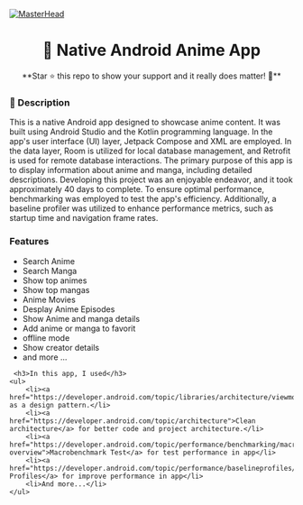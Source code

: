 [![MasterHead](https://github.com/HmidouZaka/Anime-Android-App/assets/94437384/0a080ef9-e48f-4f2c-8d30-2031f70ce28c)](https://rishavchanda.io)


<div align="center">
        <h1 >👋 Native Android Anime App </h1>
        **Star ⭐ this repo to show your support and it really does matter! 👏** 
</div>

<div>
    <h3>🧐 Description</h3>
    <p>
    This is a native Android app designed to showcase anime content. It was built using Android Studio and the Kotlin programming language. In the app's user interface (UI) layer, Jetpack Compose and XML are employed. In the data layer, Room is utilized for local database management, and Retrofit is used for remote database interactions.
The primary purpose of this app is to display information about anime and manga, including detailed descriptions. Developing this project was an enjoyable endeavor, and it took approximately 40 days to complete.
To ensure optimal performance, benchmarking was employed to test the app's efficiency. Additionally, a baseline profiler was utilized to enhance performance metrics, such as startup time and navigation frame rates.
            </p>
    <h3>Features</h3>
   <ul>
    <li>Search Anime</li>
    <li>Search Manga</li>
    <li>Show top animes</li>
    <li>Show top mangas</li>
    <li>Anime Movies</li>
    <li>Desplay Anime Episodes</li>
    <li>Show Anime and manga details</li>
    <li>Add anime or manga to favorit</li>
    <li>offline mode</li>
    <li>Show creator details</li>
    <li>and more ...</li>
</ul>

     <h3>In this app, I used</h3>
    <ul>
        <li><a href="https://developer.android.com/topic/libraries/architecture/viewmodel">MVVM</a> as a design pattern.</li>
        <li><a href="https://developer.android.com/topic/architecture">Clean architecture</a> for better code and project architecture.</li>
        <li><a href="https://developer.android.com/topic/performance/benchmarking/macrobenchmark-overview">Macrobenchmark Test</a> for test performance in app</li>
        <li><a href="https://developer.android.com/topic/performance/baselineprofiles/overview">Baseline Profiles</a> for improve performance in app</li>
        <li>And more...</li>
    </ul>
</div>
